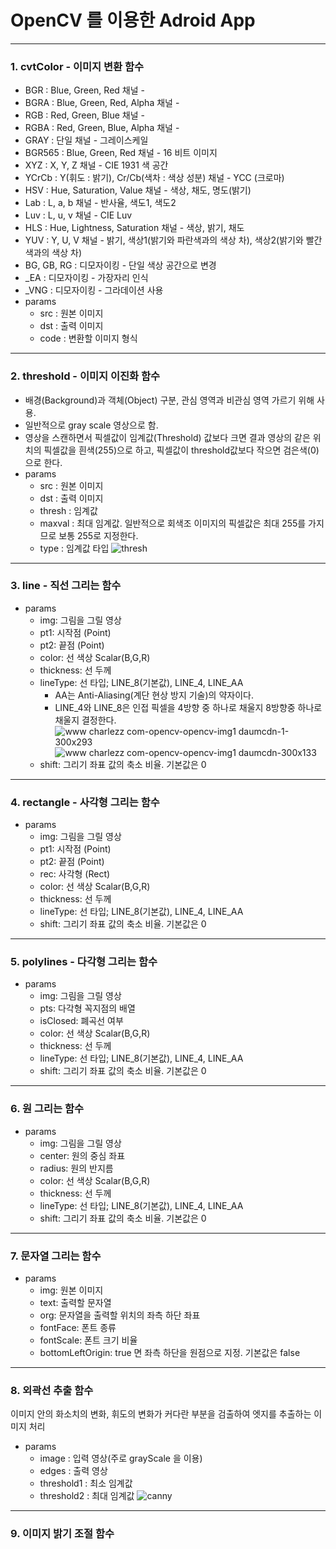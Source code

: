 OpenCV 를 이용한 Adroid App
===========================

<hr/>

### 1. cvtColor - 이미지 변환 함수

* BGR : Blue, Green, Red 채널 -
* BGRA : Blue, Green, Red, Alpha 채널 -
* RGB : Red, Green, Blue 채널 -
* RGBA : Red, Green, Blue, Alpha 채널 -
* GRAY : 단일 채널 - 그레이스케일
* BGR565 : Blue, Green, Red 채널 - 16 비트 이미지
* XYZ : X, Y, Z 채널 - CIE 1931 색 공간
* YCrCb : Y(휘도 : 밝기), Cr/Cb(색차 : 색상 성분) 채널 - YCC (크로마)
* HSV : Hue, Saturation, Value 채널 - 색상, 채도, 명도(밝기)
* Lab : L, a, b 채널	- 반사율, 색도1, 색도2
* Luv : L, u, v 채널	- CIE Luv
* HLS : Hue, Lightness, Saturation 채널 - 색상, 밝기, 채도
* YUV : Y, U, V 채널	- 밝기, 색상1(밝기와 파란색과의 색상 차), 색상2(밝기와 빨간색과의 색상 차)
* BG, GB, RG : 디모자이킹	- 단일 색상 공간으로 변경
* _EA : 디모자이킹 - 가장자리 인식
* _VNG : 디모자이킹 - 그라데이션 사용
* params
  * src : 원본 이미지
  * dst : 출력 이미지
  * code : 변환할 이미지 형식

<hr/>

### 2. threshold - 이미지 이진화 함수

* 배경(Background)과 객체(Object) 구분, 관심 영역과 비관심 영역 가르기 위해 사용.
* 일반적으로 gray scale 영상으로 함.
* 영상을 스캔하면서 픽셀값이 임계값(Threshold) 값보다 크면 결과 영상의 같은 위치의 픽셀값을 흰색(255)으로 하고, 픽셀값이 threshold값보다 작으면 검은색(0)으로 한다.
* params
  * src : 원본 이미지
  * dst : 출력 이미지
  * thresh : 임계값
  * maxval : 최대 임계값. 일반적으로 회색조 이미지의 픽셀값은 최대 255를 가지므로 보통 255로 지정한다.
  * type : 임계값 타입
    ![thresh](https://user-images.githubusercontent.com/90193598/172132997-4205395c-9937-4198-ab40-ef7ff2824da6.png)
    
<hr />

### 3. line - 직선 그리는 함수

* params
  * img: 그림을 그릴 영상
  * pt1: 시작점 (Point)
  * pt2: 끝점 (Point)
  * color: 선 색상 Scalar(B,G,R)
  * thickness: 선 두께
  * lineType: 선 타입; LINE_8(기본값), LINE_4, LINE_AA
    * AA는 Anti-Aliasing(계단 현상 방지 기술)의 약자이다.
    * LINE_4와 LINE_8은 인접 픽셀을 4방향 중 하나로 채울지 8방향중 하나로 채울지 결정한다.
      ![www charlezz com-opencv-opencv-img1 daumcdn-1-300x293](https://user-images.githubusercontent.com/90193598/173782494-edd1d13e-3f6f-4d04-9edd-7de2b7ac370c.png)
      ![www charlezz com-opencv-opencv-img1 daumcdn-300x133](https://user-images.githubusercontent.com/90193598/173782441-0aae2857-cf37-44dd-aa73-a163289a9323.png)
  * shift: 그리기 좌표 값의 축소 비율. 기본값은 0
  
<hr />

### 4. rectangle - 사각형 그리는 함수

* params
  * img: 그림을 그릴 영상
  * pt1: 시작점 (Point)
  * pt2: 끝점 (Point)
  * rec: 사각형 (Rect)
  * color: 선 색상 Scalar(B,G,R)
  * thickness: 선 두께
  * lineType: 선 타입; LINE_8(기본값), LINE_4, LINE_AA
  * shift: 그리기 좌표 값의 축소 비율. 기본값은 0
  
<hr />

### 5. polylines - 다각형 그리는 함수

* params
  * img: 그림을 그릴 영상
  * pts: 다각형 꼭지점의 배열
  * isClosed: 폐곡선 여부
  * color: 선 색상 Scalar(B,G,R)
  * thickness: 선 두께
  * lineType: 선 타입; LINE_8(기본값), LINE_4, LINE_AA
  * shift: 그리기 좌표 값의 축소 비율. 기본값은 0

<hr />

### 6. 원 그리는 함수

* params
  * img: 그림을 그릴 영상
  * center: 원의 중심 좌표
  * radius: 원의 반지름
  * color: 선 색상 Scalar(B,G,R)
  * thickness: 선 두께
  * lineType: 선 타입; LINE_8(기본값), LINE_4, LINE_AA
  * shift: 그리기 좌표 값의 축소 비율. 기본값은 0

<hr />

### 7. 문자열 그리는 함수

* params
  * img: 원본 이미지
  * text: 출력할 문자열
  * org: 문자열을 출력할 위치의 좌측 하단 좌표
  * fontFace: 폰트 종류
  * fontScale: 폰트 크기 비율
  * bottomLeftOrigin: true 면 좌측 하단을 원점으로 지정. 기본값은 false

<hr />

### 8. 외곽선 추출 함수
이미지 안의 화소치의 변화, 휘도의 변화가 커다란 부분을 검출하여 엣지를 추출하는 이미지 처리

* params
  * image : 입력 영상(주로 grayScale 을 이용)
  * edges : 출력 영상
  * threshold1 : 최소 임계값
  * threshold2 : 최대 임계값
    ![canny](https://user-images.githubusercontent.com/90193598/174196488-d4a6f07b-687f-45ae-9c88-ffa56b45e482.png)
    
<hr />

### 9. 이미지 밝기 조절 함수
